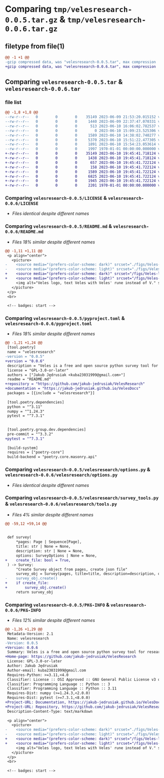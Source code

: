 # Comparing `tmp/velesresearch-0.0.5.tar.gz` & `tmp/velesresearch-0.0.6.tar.gz`

## filetype from file(1)

```diff
@@ -1 +1 @@
-gzip compressed data, was "velesresearch-0.0.5.tar", max compression
+gzip compressed data, was "velesresearch-0.0.6.tar", max compression
```

## Comparing `velesresearch-0.0.5.tar` & `velesresearch-0.0.6.tar`

### file list

```diff
@@ -1,8 +1,8 @@
--rw-r--r--   0        0        0    35149 2023-06-09 21:53:20.015152 velesresearch-0.0.5/LICENSE
--rw-r--r--   0        0        0     1440 2023-06-09 22:37:47.070331 velesresearch-0.0.5/README.md
--rw-r--r--   0        0        0      513 2023-06-10 16:06:02.782537 velesresearch-0.0.5/pyproject.toml
--rw-r--r--   0        0        0        0 2023-06-10 15:09:23.525306 velesresearch-0.0.5/velesresearch/__init__.py
--rw-r--r--   0        0        0     1589 2023-06-10 14:38:02.740277 velesresearch-0.0.5/velesresearch/options.py
--rw-r--r--   0        0        0     5370 2023-06-10 15:51:22.477305 velesresearch-0.0.5/velesresearch/structure.py
--rw-r--r--   0        0        0     1891 2023-06-10 15:54:23.053614 velesresearch-0.0.5/velesresearch/survey_tools.py
--rw-r--r--   0        0        0     1997 1970-01-01 00:00:00.000000 velesresearch-0.0.5/PKG-INFO
+-rw-r--r--   0        0        0    35149 2023-06-10 19:45:41.718124 velesresearch-0.0.6/LICENSE
+-rw-r--r--   0        0        0     1438 2023-06-10 19:45:41.718124 velesresearch-0.0.6/README.md
+-rw-r--r--   0        0        0      657 2023-06-10 19:45:41.722124 velesresearch-0.0.6/pyproject.toml
+-rw-r--r--   0        0        0      158 2023-06-10 19:45:41.722124 velesresearch-0.0.6/velesresearch/__init__.py
+-rw-r--r--   0        0        0     1589 2023-06-10 19:45:41.722124 velesresearch-0.0.6/velesresearch/options.py
+-rw-r--r--   0        0        0     6825 2023-06-10 19:45:41.722124 velesresearch-0.0.6/velesresearch/structure.py
+-rw-r--r--   0        0        0     1945 2023-06-10 19:45:41.722124 velesresearch-0.0.6/velesresearch/tools.py
+-rw-r--r--   0        0        0     2201 1970-01-01 00:00:00.000000 velesresearch-0.0.6/PKG-INFO
```

### Comparing `velesresearch-0.0.5/LICENSE` & `velesresearch-0.0.6/LICENSE`

 * *Files identical despite different names*

### Comparing `velesresearch-0.0.5/README.md` & `velesresearch-0.0.6/README.md`

 * *Files 18% similar despite different names*

```diff
@@ -1,11 +1,11 @@
 <p align="center">
   <picture>
-    <source media="(prefers-color-scheme: dark)" srcset="./figs/Veles-logo-white.svg">
-    <source media="(prefers-color-scheme: light)" srcset="./figs/Veles-logo.svg">
+    <source media="(prefers-color-scheme: dark)" srcset="/figs/Veles-logo-white.svg">
+    <source media="(prefers-color-scheme: light)" srcset="/figs/Veles-logo.svg">
     <img alt="Veles logo, text Veles with Veles' rune instead of V." src="Veles-logo.svg" width=60%>
   </picture>
 </p>
 <br>
 
 <!-- badges: start -->
```

### Comparing `velesresearch-0.0.5/pyproject.toml` & `velesresearch-0.0.6/pyproject.toml`

 * *Files 18% similar despite different names*

```diff
@@ -1,21 +1,24 @@
 [tool.poetry]
 name = "velesresearch"
-version = "0.0.5"
+version = "0.0.6"
 description = "Veles is a free and open source python survey tool for researchers."
 license = "GPL-3.0-or-later"
 authors = ["Jakub Jędrusiak <kuba23031999@gmail.com>"]
 readme = "README.md"
+repository = "https://github.com/jakub-jedrusiak/VelesResearch"
+documentation = "https://jakub-jedrusiak.github.io/VelesDocs"
 packages = [{include = "velesresearch"}]
 
 [tool.poetry.dependencies]
 python = "^3.11"
 numpy = "^1.24.3"
 pytest = "^7.3.1"
 
 
 [tool.poetry.group.dev.dependencies]
 pre-commit = "^3.3.2"
+pytest = "^7.3.1"
 
 [build-system]
 requires = ["poetry-core"]
 build-backend = "poetry.core.masonry.api"
```

### Comparing `velesresearch-0.0.5/velesresearch/options.py` & `velesresearch-0.0.6/velesresearch/options.py`

 * *Files identical despite different names*

### Comparing `velesresearch-0.0.5/velesresearch/survey_tools.py` & `velesresearch-0.0.6/velesresearch/tools.py`

 * *Files 4% similar despite different names*

```diff
@@ -59,12 +59,14 @@
 
 
 def survey(
     *pages: Page | Sequence[Page],
     title: str | None = None,
     description: str | None = None,
     options: SurveyOptions | None = None,
+    create_file: bool = True,
 ) -> Survey:
     "Create Survey object from pages, create json file"
     survey_obj = Survey(pages, title=title, description=description, options=options)
-    survey_obj.create()
+    if create_file:
+        survey_obj.create()
     return survey_obj
```

### Comparing `velesresearch-0.0.5/PKG-INFO` & `velesresearch-0.0.6/PKG-INFO`

 * *Files 12% similar despite different names*

```diff
@@ -1,26 +1,29 @@
 Metadata-Version: 2.1
 Name: velesresearch
-Version: 0.0.5
+Version: 0.0.6
 Summary: Veles is a free and open source python survey tool for researchers.
+Home-page: https://github.com/jakub-jedrusiak/VelesResearch
 License: GPL-3.0-or-later
 Author: Jakub Jędrusiak
 Author-email: kuba23031999@gmail.com
 Requires-Python: >=3.11,<4.0
 Classifier: License :: OSI Approved :: GNU General Public License v3 or later (GPLv3+)
 Classifier: Programming Language :: Python :: 3
 Classifier: Programming Language :: Python :: 3.11
 Requires-Dist: numpy (>=1.24.3,<2.0.0)
 Requires-Dist: pytest (>=7.3.1,<8.0.0)
+Project-URL: Documentation, https://jakub-jedrusiak.github.io/VelesDocs
+Project-URL: Repository, https://github.com/jakub-jedrusiak/VelesResearch
 Description-Content-Type: text/markdown
 
 <p align="center">
   <picture>
-    <source media="(prefers-color-scheme: dark)" srcset="./figs/Veles-logo-white.svg">
-    <source media="(prefers-color-scheme: light)" srcset="./figs/Veles-logo.svg">
+    <source media="(prefers-color-scheme: dark)" srcset="/figs/Veles-logo-white.svg">
+    <source media="(prefers-color-scheme: light)" srcset="/figs/Veles-logo.svg">
     <img alt="Veles logo, text Veles with Veles' rune instead of V." src="Veles-logo.svg" width=60%>
   </picture>
 </p>
 <br>
 
 <!-- badges: start -->
```

